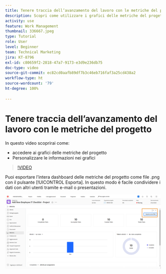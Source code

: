 ```yaml
---
title: Tenere traccia dell’avanzamento del lavoro con le metriche del progetto
description: Scopri come utilizzare i grafici delle metriche del progetto per tenere traccia dell’avanzamento del lavoro del progetto in  [!DNL  Workfront].
activity: use
feature: Work Management
thumbnail: 336667.jpeg
type: Tutorial
role: User
level: Beginner
team: Technical Marketing
jira: KT-8796
exl-id: c80659f2-2818-47a7-9173-e3d9e236db75
doc-type: video
source-git-commit: ec82cd0aafb89df7b3c46eb716faf3a25cd438a2
workflow-type: ht
source-wordcount: '79'
ht-degree: 100%

---
```


# Tenere traccia dell’avanzamento del lavoro con le metriche del progetto

In questo video scoprirai come:

* accedere ai grafici delle metriche del progetto
* Personalizzare le informazioni nei grafici

>[!VIDEO](https://video.tv.adobe.com/v/336667/?quality=12&learn=on)

Puoi esportare l’intera dashboard delle metriche del progetto come file .png con il pulsante [!UICONTROL Esporta]. In questo modo è facile condividere i dati con altri utenti tramite e-mail o presentazioni.

![Pagina Metriche progetto esportate](assets/planner-fund-metrics-export.png)

<!---
Overview of project metrics
--->
